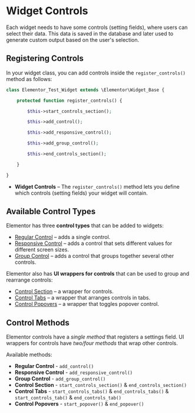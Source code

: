 # Widget Controls

Each widget needs to have some controls (setting fields), where users can select their data. This data is saved in the database and later used to generate custom output based on the user's selection.

## Registering Controls

In your widget class, you can add controls inside the `register_controls()` method as follows:

```php
class Elementor_Test_Widget extends \Elementor\Widget_Base {

	protected function register_controls() {

		$this->start_controls_section();

		$this->add_control();

		$this->add_responsive_control();

		$this->add_group_control();

		$this->end_controls_section();

	}

}
```

* **Widget Controls** – The `register_controls()` method lets you define which controls (setting fields) your widget will contain.

## Available Control Types

Elementor has three **control types** that can be added to widgets:

* [Regular Control](./regular-control) – adds a single control.
* [Responsive Control](./responsive-control) – adds a control that sets different values for different screen sizes.
* [Group Control](./group-control) – adds a control that groups together several other controls.

Elementor also has **UI wrappers for controls** that can be used to group and rearrange controls:

* [Control Section](./control-section) – a wrapper for controls.
* [Control Tabs](./control-tabs) – a wrapper that arranges controls in tabs.
* [Control Popovers](./control-popovers) – a wrapper that toggles popover control.

## Control Methods

Elementor controls have a *single method* that registers a settings field. UI wrappers for controls have *two/four methods* that wrap other controls.

Available methods:

* **Regular Control** - `add_control()`
* **Responsive Control** - `add_responsive_control()`
* **Group Control** - `add_group_control()`
* **Control Section** - `start_controls_section()` & `end_controls_section()`
* **Control Tabs** - `start_controls_tabs()` & `end_controls_tabs()` & `start_controls_tab()` & `end_controls_tab()`
* **Control Popovers** - `start_popover()` & `end_popover()`

